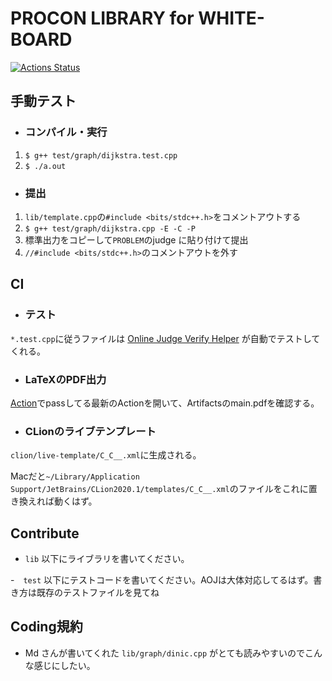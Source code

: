 # PROCON LIBRARY for WHITE-BOARD

[![Actions Status](https://github.com/habara-k/ICPClibrary/workflows/verify/badge.svg)](https://github.com/habara-k/ICPClibrary/actions)

## 手動テスト

- ### コンパイル・実行

1. `$ g++ test/graph/dijkstra.test.cpp`
2. `$ ./a.out`

- ### 提出

1. `lib/template.cpp`の`#include <bits/stdc++.h>`をコメントアウトする
2. `$ g++ test/graph/dijkstra.cpp -E -C -P`
3. 標準出力をコピーして`PROBLEM`のjudge に貼り付けて提出
4. `//#include <bits/stdc++.h>`のコメントアウトを外す

## CI

- ### テスト

`*.test.cpp`に従うファイルは [Online Judge Verify Helper](https://github.com/kmyk/online-judge-verify-helper) が自動でテストしてくれる。

- ### LaTeXのPDF出力

[Action](https://github.com/habara-k/ICPCLibrary/actions)でpassしてる最新のActionを開いて、Artifactsのmain.pdfを確認する。

- ### CLionのライブテンプレート

`clion/live-template/C_C__.xml`に生成される。

Macだと`~/Library/Application Support/JetBrains/CLion2020.1/templates/C_C__.xml`のファイルをこれに置き換えれば動くはず。




## Contribute

- `lib` 以下にライブラリを書いてください。

-　`test` 以下にテストコードを書いてください。AOJは大体対応してるはず。書き方は既存のテストファイルを見てね

## Coding規約

- Md さんが書いてくれた `lib/graph/dinic.cpp` がとても読みやすいのでこんな感じにしたい。
